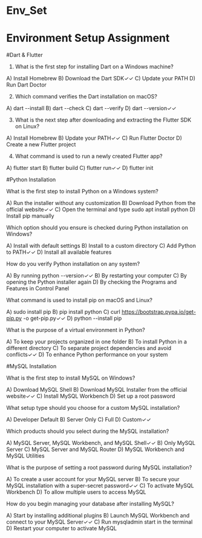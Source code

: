 # Env_Set

# Environment Setup Assignment

#Dart & Flutter

1. What is the first step for installing Dart on a Windows machine?



A) Install Homebrew
B) Download the Dart SDK✓✓
C) Update your PATH
D) Run Dart Doctor


2. Which command verifies the Dart installation on macOS?

A) dart --install
B) dart --check
C) dart --verify
D) dart --version✓✓


3. What is the next step after downloading and extracting the Flutter SDK on Linux?

A) Install Homebrew
B) Update your PATH✓✓
C) Run Flutter Doctor
D) Create a new Flutter project


4. What command is used to run a newly created Flutter app?

A) flutter start
B) flutter build
C) flutter run✓✓
D) flutter init


#Python Installation

What is the first step to install Python on a Windows system?

A) Run the installer without any customization
B) Download Python from the official website✓✓
C) Open the terminal and type sudo apt install python
D) Install pip manually

Which option should you ensure is checked during Python installation on Windows?

A) Install with default settings
B) Install to a custom directory
C) Add Python to PATH✓✓
D) Install all available features

How do you verify Python installation on any system?

A) By running python --version✓✓
B) By restarting your computer
C) By opening the Python installer again
D) By checking the Programs and Features in Control Panel

What command is used to install pip on macOS and Linux?

A) sudo install pip
B) pip install python
C) curl https://bootstrap.pypa.io/get-pip.py -o get-pip.py✓✓
D) python --install pip

What is the purpose of a virtual environment in Python?

A) To keep your projects organized in one folder
B) To install Python in a different directory
C) To separate project dependencies and avoid conflicts✓✓
D) To enhance Python performance on your system

#MySQL Installation

What is the first step to install MySQL on Windows?

A) Download MySQL Shell
B) Download MySQL Installer from the official website✓✓
C) Install MySQL Workbench
D) Set up a root password

What setup type should you choose for a custom MySQL installation?

A) Developer Default
B) Server Only
C) Full
D) Custom✓✓

Which products should you select during the MySQL installation?

A) MySQL Server, MySQL Workbench, and MySQL Shell✓✓
B) Only MySQL Server
C) MySQL Server and MySQL Router
D) MySQL Workbench and MySQL Utilities

What is the purpose of setting a root password during MySQL installation?

A) To create a user account for your MySQL server
B) To secure your MySQL installation with a super-secret password✓✓
C) To activate MySQL Workbench
D) To allow multiple users to access MySQL

How do you begin managing your database after installing MySQL?

A) Start by installing additional plugins
B) Launch MySQL Workbench and connect to your MySQL Server✓✓
C) Run mysqladmin start in the terminal
D) Restart your computer to activate MySQL
